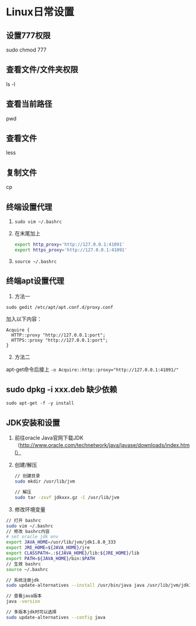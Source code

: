 # Linux日常设置

## 设置777权限

sudo chmod 777  <filepath>

## 查看文件/文件夹权限

ls -l

## 查看当前路径

pwd

## 查看文件

less <filename>

## 复制文件

cp  <filename>  <destination path>



## 终端设置代理

1. `sudo vim ~/.bashrc`

2. 在末尾加上

   ```bash
   export http_proxy='http://127.0.0.1:41091'
   export https_proxy='http://127.0.0.1:41091'
   ```

   

3. `source ~/.bashrc`



## 终端apt设置代理

1. 方法一

`sudo gedit /etc/apt/apt.conf.d/proxy.conf`

加入以下内容：

```
Acquire {
  HTTP::proxy "http://127.0.0.1:port";
  HTTPS::proxy "http://127.0.0.1:port";
}
```

2. 方法二

apt-get命令后接上 `-o Acquire::http::proxy="http://127.0.0.1:41091/"`

## sudo dpkg -i xxx.deb 缺少依赖

`sudo apt-get -f -y install`



## JDK安装和设置

1. 前往oracle Java官网下载JDK（http://www.oracle.com/technetwork/java/javase/downloads/index.html）

2. 创建/解压

   ```bash
   // 创建目录
   sudo mkdir /usr/lib/jvm
   
   // 解压
   sudo tar -zxvf jdkxxx.gz -C /usr/lib/jvm
   ```

3. 修改环境变量

```bash
// 打开 bashrc
sudo vim ~/.bashrc
// 修改 bashrc内容
# set oracle jdk env
export JAVA_HOME=/usr/lib/jvm/jdk1.8.0_333
export JRE_HOME=${JAVA_HOME}/jre
export CLASSPATH=.:${JAVA_HOME}/lib:${JRE_HOME}/lib
export PATH=${JAVA_HOME}/bin:$PATH
// 生效 bashrc
source ~/.bashrc

// 系统注册jdk
sudo update-alternatives --install /usr/bin/java java /usr/lib/jvm/jdk1.8.0_333/bin/java 300

// 查看java版本
java -version

// 多版本jdk时可以选择
sudo update-alternatives --config java
```

